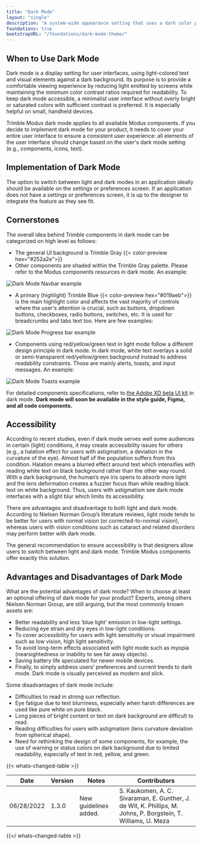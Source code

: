 ```yaml
---
title: "Dark Mode"
layout: "single"
description: "A system-wide appearance setting that uses a dark color palette to provide a comfortable viewing experience tailored for low-light environments."
foundations: true
bootstrapURL: "/foundations/dark-mode-theme/"
---
```


## When to Use Dark Mode

Dark mode is a display setting for user interfaces, using light-colored text and visual elements against a dark background. Its purpose is to provide a comfortable viewing experience by reducing light emitted by screens while maintaining the minimum color contrast ratios required for readability. To keep dark mode accessible, a minimalist user interface without overly bright or saturated colors with sufficient contrast is preferred. It is especially helpful on small, handheld devices.

Trimble Modus dark mode applies to all available Modus components. If you decide to implement dark mode for your product, it needs to cover your entire user interface to ensure a consistent user experience: all elements of the user interface should change based on the user's dark mode setting (e.g., components, icons, text).

## Implementation of Dark Mode

The option to switch between light and dark modes in an application ideally should be available on the settings or preferences screen. If an application does not have a settings or preferences screen, it is up to the designer to integrate the feature as they see fit.

## Cornerstones

The overall idea behind Trimble components in dark mode can be categorized on high level as follows:

- The general UI background is Trimble Gray {{< color-preview hex="#252a2e">}}
- Other components are shaded within the Trimble Gray palette. Please refer to the Modus components resources in dark mode. An example:

![Dark Mode Navbar example](/img/foundations/dark-mode-navbar.png)

- A primary (highlight) Trimble Blue {{< color-preview hex="#019aeb">}} is the main highlight color and affects the vast majority of controls where the user's attention is crucial, such as buttons, dropdown buttons, checkboxes, radio buttons, switches, etc. It is used for breadcrumbs and tabs text too. Here are few examples:

![Dark Mode Progress bar example](/img/foundations/dark-mode-progress-bar.png)

- Components using red/yellow/green text in light mode follow a different design principle in dark mode. In dark mode, white text overlays a solid or semi-transparent red/yellow/green background instead to address readability constraints. Those are mainly alerts, toasts, and input messages. An example:

![Dark Mode Toasts example](/img/foundations/dark-mode-toasts.png)

For detailed components specifications, refer to [the Adobe XD beta UI kit](https://xd.adobe.com/view/6e4719f4-2da4-4db6-9bdb-609bccffcf46-3b14/grid/) in dark mode. **Dark mode will soon be available in the style guide, Figma, and all code components.**

## Accessibility

According to recent studies, even if dark mode serves well some audiences in certain (light) conditions, it may create accessibility issues for others (e.g., a halation effect for users with astigmatism, a deviation in the curvature of the eye). Almost half of the population suffers from this condition. Halation means a blurred effect around text which intensifies with reading white text on black background rather than the other way round. With a dark background, the human’s eye iris opens to absorb more light and the lens deformation creates a fuzzier focus than while reading black text on white background. Thus, users with astigmatism see dark mode interfaces with a slight blur which limits its accessibility.

There are advantages and disadvantage to both light and dark mode. According to Nielsen Norman Group’s literature reviews, light mode tends to be better for users with normal vision (or corrected-to-normal vision), whereas users with vision conditions such as cataract and related disorders may perform better with dark mode.

The general recommendation to ensure accessibility is that designers allow users to switch between light and dark mode. Trimble Modus components offer exactly this solution.

## Advantages and Disadvantages of Dark Mode

What are the potential advantages of dark mode? When to choose at least an optional offering of dark mode for your product? Experts, among others Nielsen Norman Group, are still arguing, but the most commonly known assets are:

- Better readability and less ‘blue light’ emission in low-light settings.
- Reducing eye strain and dry eyes in low-light conditions.
- To cover accessibility for users with light sensitivity or visual impairment such as low vision, high light sensitivity.
- To avoid long-term effects associated with light mode such as myopia (nearsightedness or inability to see far away objects).
- Saving battery life speculated for newer mobile devices.
- Finally, to simply address users’ preferences and current trends to dark mode. Dark mode is visually perceived as modern and slick.

Some disadvantages of dark mode include:

- Difficulties to read in strong sun reflection.
- Eye fatigue due to text blurriness, especially when harsh differences are used like pure white on pure black.
- Long pieces of bright content or text on dark background are difficult to read.
- Reading difficulties for users with astigmatism (lens curvature deviation from spherical shape).
- Need for rethinking the design of some components, for example, the use of warning or status colors on dark background due to limited readability, especially of text in red, yellow, and green.

{{< whats-changed-table >}}

| Date       | Version | Notes                 | Contributors                                                                                                   |
| ---------- | ------- | --------------------- | -------------------------------------------------------------------------------------------------------------- |
| 06/28/2022 | 1.3.0   | New guidelines added. | S. Kaukomen, A. C. Sivaraman, E. Gunther, J. de Wit, K. Phillips, M. Johns, P. Borgstein, T. Williams, U. Meza |

{{</ whats-changed-table >}}

